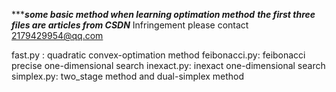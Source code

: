 ********************some basic method when learning optimation method****************
********************the first three files are articles from CSDN*********************
Infringement please contact 2179429954@qq.com

fast.py : quadratic convex-optimation method
feibonacci.py: feibonacci precise one-dimensional search
inexact.py: inexact one-dimensional search
simplex.py: two_stage method and dual-simplex method
